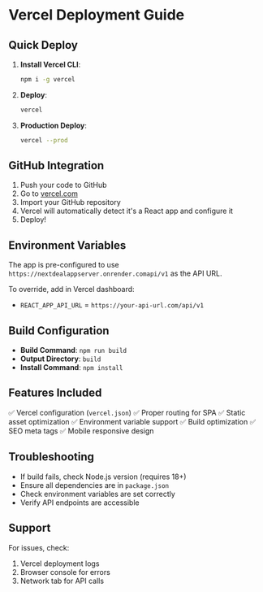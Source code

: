 # Vercel Deployment Guide

## Quick Deploy

1. **Install Vercel CLI**:
   ```bash
   npm i -g vercel
   ```

2. **Deploy**:
   ```bash
   vercel
   ```

3. **Production Deploy**:
   ```bash
   vercel --prod
   ```

## GitHub Integration

1. Push your code to GitHub
2. Go to [vercel.com](https://vercel.com)
3. Import your GitHub repository
4. Vercel will automatically detect it's a React app and configure it
5. Deploy!

## Environment Variables

The app is pre-configured to use `https://nextdealappserver.onrender.comapi/v1` as the API URL.

To override, add in Vercel dashboard:
- `REACT_APP_API_URL` = `https://your-api-url.com/api/v1`

## Build Configuration

- **Build Command**: `npm run build`
- **Output Directory**: `build`
- **Install Command**: `npm install`

## Features Included

✅ Vercel configuration (`vercel.json`)
✅ Proper routing for SPA
✅ Static asset optimization
✅ Environment variable support
✅ Build optimization
✅ SEO meta tags
✅ Mobile responsive design

## Troubleshooting

- If build fails, check Node.js version (requires 18+)
- Ensure all dependencies are in `package.json`
- Check environment variables are set correctly
- Verify API endpoints are accessible

## Support

For issues, check:
1. Vercel deployment logs
2. Browser console for errors
3. Network tab for API calls
